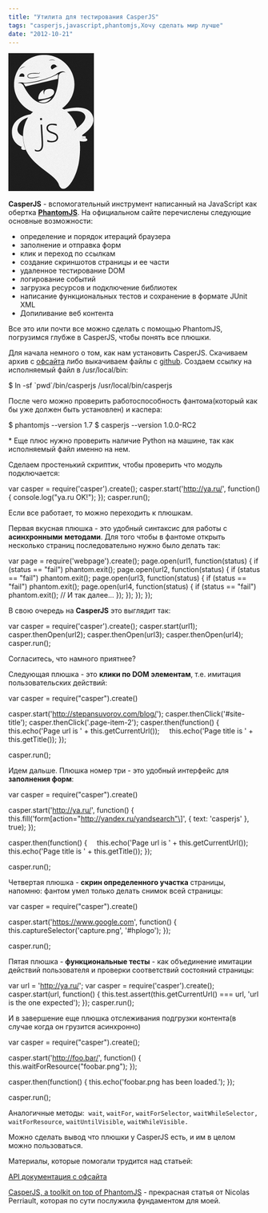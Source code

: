 ```yaml
---
title: "Утилита для тестирования CasperJS"
tags: "casperjs,javascript,phantomjs,Хочу сделать мир лучше"
date: "2012-10-21"
---
```


![](images/casperJS_logo.png "casperJS_logo")

**CasperJS** - вспомогательный инструмент написанный на JavaScript как обертка [**PhantomJS**](http://phantomjs.org/). На официальном сайте перечислены следующие основные возможности:

- определение и порядок итераций браузера
- заполнение и отправка форм
- клик и переход по ссылкам
- создание скриншотов страницы и ее части
- удаленное тестирование DOM
- логирование событий
- загрузка ресурсов и подключение библиотек
- написание функциональных тестов и сохранение в формате JUnit XML
- Допиливание веб контента

Все это или почти все можно сделать с помощью PhantomJS, погрузимся глубже в CasperJS, чтобы понять все плюшки.

Для начала немного о том, как нам установить CasperJS. Скачиваем архив с [офсайта](http://casperjs.org) либо выкачиваем файлы с [github](https://github.com/n1k0/casperjs). Создаем ссылку на исполняемый файл в /usr/local/bin:

$ ln -sf \`pwd\`/bin/casperjs /usr/local/bin/casperjs

После чего можно проверить работоспособность фантома(который как бы уже должен быть установлен) и каспера:

$ phantomjs
--version 1.7
$ casperjs
--version 1.0.0-RC2

\* Еще плюс нужно проверить наличие Python на машине, так как исполняемый файл именно на нем.

Сделаем простенький скриптик, чтобы проверить что модуль подключается:

var casper = require('casper').create();
 casper.start('http://ya.ru/', function(){ console.log("ya.ru OK!"); });
 casper.run();

Если все работает, то можно переходить к плюшкам.

Первая вкусная плюшка - это удобный синтаксис для работы с **асинхронными** **методами**. Для того чтобы в фантоме открыть несколько страниц последовательно нужно было делать так:

var page = require('webpage').create();
page.open(url1, function(status) {
  if (status == "fail") phantom.exit();
  page.open(url2, function(status) {
    if (status == "fail") phantom.exit();
    page.open(url3, function(status) {
      if (status == "fail") phantom.exit();
      page.open(url4, function(status) {
        if (status == "fail") phantom.exit();
        // И так далее...
      });
    });
  });
});

В свою очередь на **CasperJS** это выглядит так:

var casper = require('casper').create();
casper.start(url1);
casper.thenOpen(url2);
casper.thenOpen(url3);
casper.thenOpen(url4);
casper.run();

Согласитесь, что намного приятнее?

Следующая плюшка - это **клики по DOM элементам**, т.е. имитация пользовательских действий:

var casper = require("casper").create()

casper.start('http://stepansuvorov.com/blog/');
casper.thenClick('#site-title');
casper.thenClick('.page-item-2');
casper.then(function() {
    this.echo('Page url is ' + this.getCurrentUrl());
    this.echo('Page title is ' + this.getTitle());
});

casper.run();

Идем дальше. Плюшка номер три - это удобный интерфейс для **заполнения форм**:

var casper = require("casper").create()

casper.start('http://ya.ru/', function() {
  this.fill('form\[action="http://yandex.ru/yandsearch"\]', { text: 'casperjs' }, true);
});

casper.then(function() {
    this.echo('Page url is ' + this.getCurrentUrl());
    this.echo('Page title is ' + this.getTitle());
});

casper.run();

Четвертая плюшка - **скрин определенного участка** страницы, напомню: фантом умел только делать снимок всей страницы:

var casper = require("casper").create()

casper.start('https://www.google.com', function() {
    this.captureSelector('capture.png', '#hplogo');
});

casper.run();

Пятая плюшка - **функциональные тесты** - как объединение имитации действий пользователя и проверки соответствий состояний страницы:

var url = 'http://ya.ru/';
var casper = require('casper').create();
casper.start(url, function() {
  this.test.assert(this.getCurrentUrl() === url, 'url is the one expected');
});
casper.run();

И в завершение еще плюшка отслеживания подгрузки контента(в случае когда он грузится асинхронно)

var casper = require("casper").create();

casper.start('http://foo.bar/', function() {
  this.waitForResource("foobar.png");
}); 

casper.then(function() {
  this.echo('foobar.png has been loaded.');
}); 

casper.run();

Аналогичные методы:  `wait`, `waitFor`, `waitForSelector`, `waitWhileSelector,` `waitForResource`, `waitUntilVisible`, `waitWhileVisible.`

Можно сделать вывод что плюшки у CasperJS есть, и им в целом можно пользоваться.

Материалы, которые помогали трудится над статьей:

[API документация с офсайта](http://casperjs.org/api.html)

[CasperJS, a toolkit on top of PhantomJS](https://nicolas.perriault.net/code/2012/introducing-casperjs-toolkit-phantomjs/) - прекрасная статья от Nicolas Perriault, которая по сути послужила фундаментом для моей.
